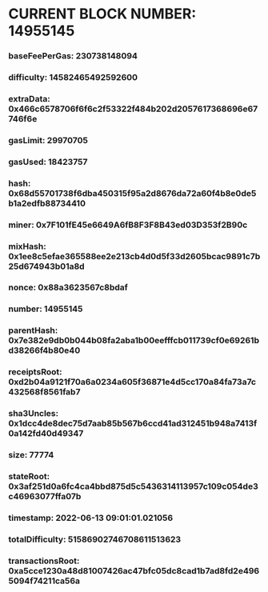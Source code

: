 # CURRENT BLOCK NUMBER: 14955145

### baseFeePerGas: 230738148094
### difficulty: 14582465492592600
### extraData: 0x466c6578706f6f6c2f53322f484b202d2057617368696e67746f6e
### gasLimit: 29970705
### gasUsed: 18423757
### hash: 0x68d55701738f6dba450315f95a2d8676da72a60f4b8e0de5b1a2edfb88734410
### miner: 0x7F101fE45e6649A6fB8F3F8B43ed03D353f2B90c
### mixHash: 0x1ee8c5efae365588ee2e213cb4d0d5f33d2605bcac9891c7b25d674943b01a8d
### nonce: 0x88a3623567c8bdaf
### number: 14955145
### parentHash: 0x7e382e9db0b044b08fa2aba1b00eefffcb011739cf0e69261bd38266f4b80e40
### receiptsRoot: 0xd2b04a9121f70a6a0234a605f36871e4d5cc170a84fa73a7c432568f8561fab7
### sha3Uncles: 0x1dcc4de8dec75d7aab85b567b6ccd41ad312451b948a7413f0a142fd40d49347
### size: 77774
### stateRoot: 0x3af251d0a6fc4ca4bbd875d5c5436314113957c109c054de3c46963077ffa07b
### timestamp: 2022-06-13 09:01:01.021056
### totalDifficulty: 51586902746708611513623
### transactionsRoot: 0xa5cce1230a48d81007426ac47bfc05dc8cad1b7ad8fd2e4965094f74211ca56a
